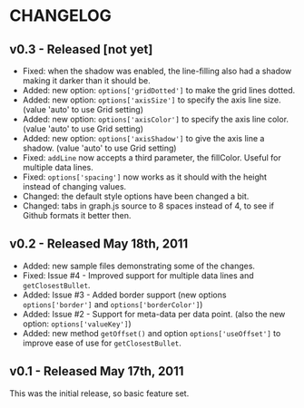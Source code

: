 # CHANGELOG

## v0.3 - Released [not yet]

 * Fixed: when the shadow was enabled, the line-filling also had a shadow making it darker than it should be.
 * Added: new option: `options['gridDotted']` to make the grid lines dotted.
 * Added: new option: `options['axisSize']` to specify the axis line size. (value 'auto' to use Grid setting)
 * Added: new option: `options['axisColor']` to specify the axis line color. (value 'auto' to use Grid setting)
 * Added: new option: `options['axisShadow']` to give the axis line a shadow. (value 'auto' to use Grid setting)
 * Fixed: `addLine` now accepts a third parameter, the fillColor. Useful for multiple data lines.
 * Fixed: `options['spacing']` now works as it should with the height instead of changing values.
 * Changed: the default style options have been changed a bit.
 * Changed: tabs in graph.js source to 8 spaces instead of 4, to see if Github formats it better then.

## v0.2 - Released May 18th, 2011

 * Added: new sample files demonstrating some of the changes.
 * Fixed: Issue #4 - Improved support for multiple data lines and `getClosestBullet`.
 * Added: Issue #3 - Added border support (new options `options['border']` and `options['borderColor']`)
 * Added: Issue #2 - Support for meta-data per data point. (also the new option: `options['valueKey']`)
 * Added: new method `getOffset()` and option `options['useOffset']` to improve ease of use for `getClosestBullet`.

## v0.1 - Released May 17th, 2011

This was the initial release, so basic feature set.